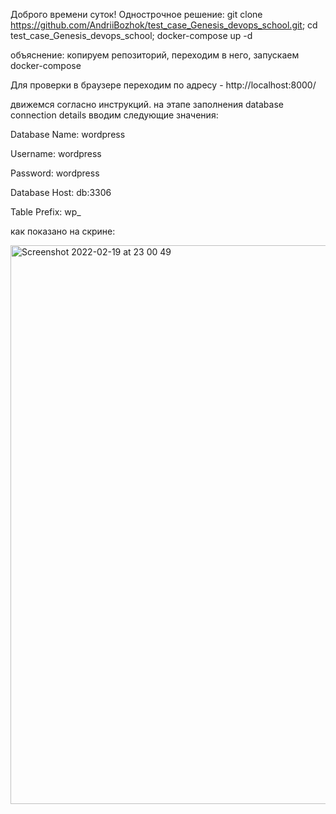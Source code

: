 Доброго времени суток!
Однострочное решение:
git clone https://github.com/AndriiBozhok/test_case_Genesis_devops_school.git; cd test_case_Genesis_devops_school; docker-compose up -d

объяснение:
копируем репозиторий, переходим в него, запускаем docker-compose

Для проверки в браузере переходим по адресу - http://localhost:8000/

движемся согласно инструкций.
на этапе заполнения database connection details вводим следующие значения:

Database Name: wordpress

Username: wordpress

Password: wordpress

Database Host: db:3306

Table Prefix: wp_



как показано на скрине:

<img width="894" alt="Screenshot 2022-02-19 at 23 00 49" src="https://user-images.githubusercontent.com/92865965/154818957-cbb06769-a0d2-407f-8860-902509955035.png">
